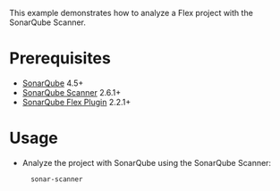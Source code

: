 This example demonstrates how to analyze a Flex project with the SonarQube Scanner.

Prerequisites
=============
* [SonarQube](http://www.sonarqube.org/downloads/) 4.5+
* [SonarQube Scanner](http://docs.sonarqube.org/display/SCAN/Analyzing+with+SonarQube+Scanner) 2.6.1+
* [SonarQube Flex Plugin](http://docs.sonarqube.org/display/PLUG/Flex+Plugin) 2.2.1+

Usage
=====
* Analyze the project with SonarQube using the SonarQube Scanner:

        sonar-scanner
